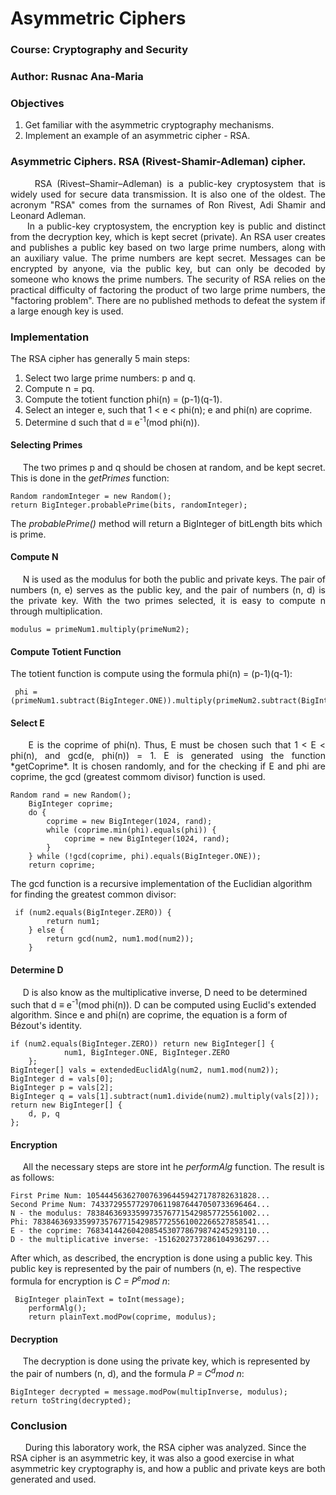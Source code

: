 # Asymmetric Ciphers

### Course: Cryptography and Security
### Author: Rusnac Ana-Maria

### Objectives

1. Get familiar with the asymmetric cryptography mechanisms.
2. Implement an example of an asymmetric cipher - RSA.

### Asymmetric Ciphers. RSA (Rivest-Shamir-Adleman) cipher.
<div style="text-align: justify">&nbsp; &nbsp;&nbsp;&nbsp;RSA (Rivest–Shamir–Adleman) is a public-key cryptosystem 
that is widely used for secure data transmission. It is also 
one of the oldest. The acronym "RSA" comes from the surnames of 
Ron Rivest, Adi Shamir and Leonard Adleman.</div>

<div style="text-align: justify">&nbsp; &nbsp;&nbsp;&nbsp;In a public-key cryptosystem, the encryption key is public and 
distinct from the decryption key, which is kept secret (private).
An RSA user creates and publishes a public key based on two large 
prime numbers, along with an auxiliary value. The prime numbers 
are kept secret. Messages can be encrypted by anyone, via the public 
key, but can only be decoded by someone who knows the prime numbers.
The security of RSA relies on the practical difficulty of 
factoring the product of two large prime numbers, the 
"factoring problem". There are no published methods to 
defeat the system if a large enough key is used.</div>

### Implementation
The RSA cipher has generally 5 main steps:

1. Select two large prime numbers: p and q.
2. Compute n = pq.
3. Compute the totient function phi(n) = (p-1)(q-1).
4. Select an integer e, such that 1 < e < phi(n); e and phi(n) are coprime.
5. Determine d such that d ≡ e<sup>-1</sup>(mod phi(n)).

#### Selecting Primes

&nbsp; &nbsp;&nbsp;&nbsp;The two primes p and q should be chosen at random, and be kept 
secret. This is done in the *getPrimes* function:

    Random randomInteger = new Random();
    return BigInteger.probablePrime(bits, randomInteger);

The *probablePrime()* method will return a BigInteger of bitLength
bits which is prime.

#### Compute N

<div style="text-align: justify">&nbsp; &nbsp;&nbsp;&nbsp;N is used as the modulus for both the public and private keys.
The pair of numbers (n, e) serves as the public key, and the pair 
of numbers (n, d) is the private key. With the two primes selected,
it is easy to compute n through multiplication.</div>

    modulus = primeNum1.multiply(primeNum2);

#### Compute Totient Function

The totient function is compute using the formula phi(n) = (p-1)(q-1):

     phi = (primeNum1.subtract(BigInteger.ONE)).multiply(primeNum2.subtract(BigInteger.ONE));

#### Select E

<div style="text-align: justify">&nbsp; &nbsp;&nbsp;&nbsp;E is the coprime of phi(n). Thus, E must be chosen such that 
1 < E < phi(n), and gcd(e, phi(n)) = 1. E is generated using the 
function *getCoprime*. It is chosen randomly, and for the checking
if E and phi are coprime, the gcd (greatest commom divisor) function is used.</div>

    Random rand = new Random();
        BigInteger coprime;
        do {
            coprime = new BigInteger(1024, rand);
            while (coprime.min(phi).equals(phi)) {
                coprime = new BigInteger(1024, rand);
            }
        } while (!gcd(coprime, phi).equals(BigInteger.ONE));
        return coprime;

The gcd function is a recursive implementation of the Euclidian 
algorithm for finding the greatest common divisor:

     if (num2.equals(BigInteger.ZERO)) {
            return num1;
        } else {
            return gcd(num2, num1.mod(num2));
        }

#### Determine D

&nbsp; &nbsp;&nbsp;&nbsp;D is also know as the multiplicative inverse, D need to be determined
such that d ≡ e<sup>-1</sup>(mod phi(n)). D can be computed using
Euclid's extended algorithm. Since e and phi(n) are coprime, the 
equation is a form of Bézout's identity.

    if (num2.equals(BigInteger.ZERO)) return new BigInteger[] {
                num1, BigInteger.ONE, BigInteger.ZERO
        };
    BigInteger[] vals = extendedEuclidAlg(num2, num1.mod(num2));
    BigInteger d = vals[0];
    BigInteger p = vals[2];
    BigInteger q = vals[1].subtract(num1.divide(num2).multiply(vals[2]));
    return new BigInteger[] {
        d, p, q
    };

#### Encryption

&nbsp; &nbsp;&nbsp;&nbsp;All the necessary steps are store int he *performAlg* function.
The result is as follows:

    First Prime Num: 10544456362700763964459427178782631828...
    Second Prime Num: 7433729557729706119876447050733696464...
    N - the modulus: 78384636933599735767715429857725561002...
    Phi: 78384636933599735767715429857725561002266527858541...
    E - the coprime: 76834144260420854530778679874245293110...
    D - the multiplicative inverse: -1516202737286104936297...

After which, as described, the encryption is done using a public
key. This public key is represented by the pair of numbers (n, e).
The respective formula for encryption is *C = P<sup>e</sup>mod n*:

     BigInteger plainText = toInt(message);
        performAlg();
        return plainText.modPow(coprime, modulus);

#### Decryption

&nbsp; &nbsp;&nbsp;&nbsp;The decryption is done using the private key, which is represented
by the pair of numbers (n, d), and the formula *P = C<sup>d</sup>mod n*:

    BigInteger decrypted = message.modPow(multipInverse, modulus);
    return toString(decrypted);

### Conclusion

&nbsp; &nbsp;&nbsp;&nbsp; During this laboratory work, the RSA cipher
was analyzed. Since the RSA cipher is an asymmetric key, it was also
a good exercise in what asymmetric key cryptography is, and how a
public and private keys are both generated and used. 